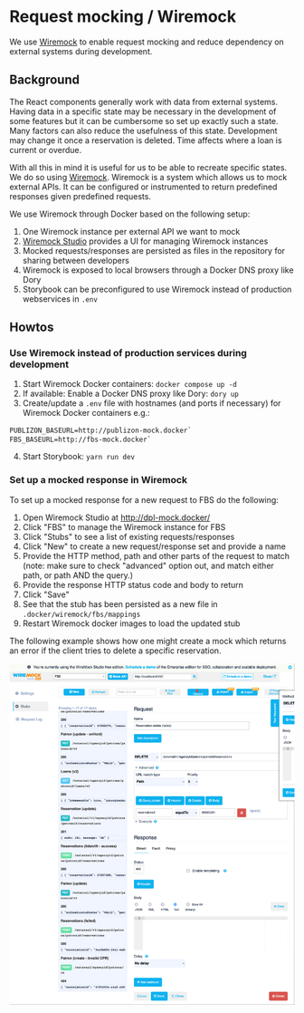 # Request mocking / Wiremock

We use [Wiremock](https://https://wiremock.org/) to enable request mocking and
reduce dependency on external systems during development.

## Background

The React components generally work with data from external systems. Having
data in a specific state may be necessary in the development of some features
but it can be cumbersome so set up exactly such a state. Many factors can also
reduce the usefulness of this state. Development may change it once a
reservation is deleted. Time affects where a loan is current or overdue.

With all this in mind it is useful for us to be able to recreate specific
states. We do so using [Wiremock](https://wiremock.org/). Wiremock
is a system which allows us to mock external APIs. It can be configured or
instrumented to return predefined responses given predefined requests.

We use Wiremock through Docker based on the following setup:

1. One Wiremock instance per external API we want to mock
2. [Wiremock Studio](https://wiremock.org/studio/) provides a UI for managing
   Wiremock instances
3. Mocked requests/responses are persisted as files in the repository for
   sharing between developers
4. Wiremock is exposed to local browsers through a Docker DNS proxy like Dory
5. Storybook can be preconfigured to use Wiremock instead of production
   webservices in `.env`

## Howtos

### Use Wiremock instead of production services during development

1. Start Wiremock Docker containers: `docker compose up -d`
2. If available: Enable a Docker DNS proxy like Dory: `dory up`
3. Create/update a `.env` file with hostnames (and ports if necessary) for
   Wiremock Docker containers e.g.:

```dotenv
PUBLIZON_BASEURL=http://publizon-mock.docker`
FBS_BASEURL=http://fbs-mock.docker`
```

<!-- markdownlint-disable-next-line MD029 -->
4. Start Storybook: `yarn run dev`

### Set up a mocked response in Wiremock

To set up a mocked response for a new request to FBS do the following:

1. Open Wiremock Studio at <http://dpl-mock.docker/>
2. Click "FBS" to manage the Wiremock instance for FBS
3. Click "Stubs" to see a list of existing requests/responses
4. Click "New" to create a new request/response set and provide a name
5. Provide the HTTP method, path and other parts of the request to match (note:
make sure to check "advanced" option out, and match either path, or path AND the
query.)
6. Provide the response HTTP status code and body to return
7. Click "Save"
8. See that the stub has been persisted as a new file in
   `.docker/wiremock/fbs/mappings`
9. Restart Wiremock docker images to load the updated stub

The following example shows how one might create a mock which returns an error
if the client tries to delete a specific reservation.

![Example stub in Wiremock Studio](./images/wiremock-studio-stub.png)
